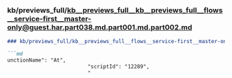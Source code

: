 ### kb/previews_full/kb__previews_full__kb__previews_full__flows__service-first__master-only@guest.har.part038.md.part001.md.part002.md

```md
### kb/previews_full/kb__previews_full__flows__service-first__master-only@guest.har.part038.md.part001.md (part 002)

```md
unctionName": "At",
                          "scriptId": "12289",
                          "
```

```

```
